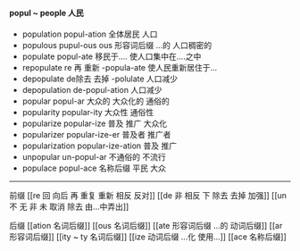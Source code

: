 #### popul ~ people 人民

- population popul-ation 全体居民 人口
- populous pupul-ous ous 形容词后缀 ...的  人口稠密的
- populate popul-ate 移民于.... 使人口集中在....之中
- repopulate re 再 重新 -popula-ate 使人民重新居住于...
- depopulate  de除去  去掉 -polulate 人口减少
- depopulation de-popul-ation 人口减少
- popular popul-ar 大众的 大众化的 通俗的
- popularity popular-ity 大众性 通俗性
- popularize popular-ize 普及 推广 大众化
- popularizer popular-ize-er 普及者  推广者
- popularization popular-ize-ation 普及 推广
- unpopular un-popul-ar 不通俗的 不流行
- populace popul-ace 名称后缀  平民 大众

---
前缀 
[[re  回 向后  再 重复 重新 相反 反对]]
[[de   非 相反 下 除去 去掉 加强]]
[[un 不  无 非 未  取消 除去  由...中弄出]]

后缀
[[ation 名词后缀]]
[[ous 名词后缀]]
[[ate 形容词后缀  ...的 动词后缀]]
[[ar 形容词后缀]]
[[ity  ~ ty 名词后缀]]
[[ize 动词后缀 ...化 使用...]]
[[ace 名称后缀]]